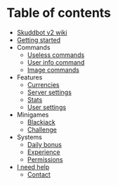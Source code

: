 # Table of contents

* [Skuddbot v2 wiki](README.md)
* [Getting started](getting-started.md)
* Commands
    * [Useless commands](/Commands/useless-commands.md)
    * [User info command](/Commands/user-info-command.md)
    * [Image commands](/Commands/image-commands.md)
* Features
    * [Currencies](/Features/currencies.md)
    * [Server settings](/Features/server-settings.md)
    * [Stats](/Features/stats.md)
    * [User settings](/Features/user-settings.md)
* Minigames
    * [Blackjack](/Minigames/blackjack.md)
    * [Challenge](/Minigames/challenge.md)
* Systems
    * [Daily bonus](/Systems/daily-bonus.md)
    * [Experience](/Systems/experience.md)
    * [Permissions](/Systems/permissions.md)
* [I need help](/Help/i-need-help.md)
  * [Contact](/Help/contact.md)

